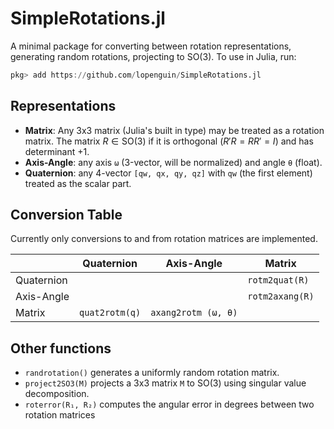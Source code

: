 # SimpleRotations.jl

A minimal package for converting between rotation representations, generating random rotations, projecting to SO(3). To use in Julia, run:

```Julia
pkg> add https://github.com/lopenguin/SimpleRotations.jl
```

## Representations
- **Matrix**: Any 3x3 matrix (Julia's built in type) may be treated as a rotation matrix. The matrix $R\in\mathrm{SO}(3)$ if it is orthogonal ($R'R=RR'=I$) and has determinant $+1$.
- **Axis-Angle**: any axis `ω` (3-vector, will be normalized) and angle `θ` (float). 
- **Quaternion**: any 4-vector `[qw, qx, qy, qz]` with `qw` (the first element) treated as the scalar part.

## Conversion Table
Currently only conversions to and from rotation matrices are implemented.

|            | Quaternion     | Axis-Angle          | Matrix          |
|------------|----------------|---------------------|-----------------|
| Quaternion |                |                     | `rotm2quat(R)`  |
| Axis-Angle |                |                     | `rotm2axang(R)` |
| Matrix     | `quat2rotm(q)` | `axang2rotm (ω, θ)` |                 |

## Other functions
- `randrotation()` generates a uniformly random rotation matrix.
- `project2SO3(M)` projects a 3x3 matrix `M` to $\mathrm{SO}(3)$ using singular value decomposition.
- `roterror(R₁, R₂)` computes the angular error in degrees between two rotation matrices